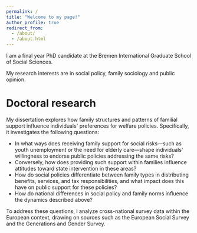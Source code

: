 ```yaml
---
permalink: /
title: "Welcome to my page!"
author_profile: true
redirect_from: 
  - /about/
  - /about.html
---
```


I am a final year PhD candidate at the Bremen International Graduate School of Social Sciences.

My research interests are in social policy, family sociology and public opinion.

Doctoral research
======
My dissertation explores how family structures and patterns of familial support influence individuals' preferences for welfare policies. 
Specifically, it investigates the following questions:

- In what ways does receiving family support for social risks—such as youth unemployment or the need for elderly care—shape individuals' willingness to endorse public policies addressing the same risks?
- Conversely, how does providing such support within families influence attitudes toward state intervention in these areas?
- How do social policies differentiate between family types in distributing benefits, services, and tax responsibilities, and what impact does this have on public support for these policies?
- How do national differences in social policy and family norms influence the dynamics described above?

To address these questions, I analyze cross-national survey data within the European context, drawing on sources such as the European Social Survey and the Generations and Gender Survey.


